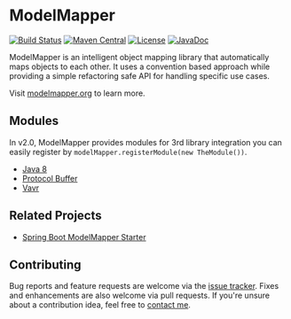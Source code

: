 # ModelMapper 
[![Build Status](https://travis-ci.org/modelmapper/modelmapper.svg)](https://travis-ci.org/modelmapper/modelmapper) 
[![Maven Central](https://maven-badges.herokuapp.com/maven-central/org.modelmapper/modelmapper/badge.svg)](https://maven-badges.herokuapp.com/maven-central/org.modelmapper/modelmapper)
[![License](http://img.shields.io/:license-apache-brightgreen.svg)](http://www.apache.org/licenses/LICENSE-2.0.html)
[![JavaDoc](http://javadoc-badge.appspot.com/org.modelmapper/modelmapper.svg?label=javadoc)](http://modelmapper.org/javadoc/)

ModelMapper is an intelligent object mapping library that automatically maps objects to each other. It uses a convention based approach while providing a simple refactoring safe API for handling specific use cases.

Visit [modelmapper.org](http://modelmapper.org) to learn more.

## Modules

In v2.0, ModelMapper provides modules for 3rd library integration you can easily register by ```modelMapper.registerModule(new TheModule())```.

- [Java 8](https://github.com/chhsiao90/modelmapper-module-java8)
- [Protocol Buffer](https://github.com/modelmapper/modelmapper/tree/master/extensions/protobuf)
- [Vavr](https://github.com/julianps/modelmapper-module-vavr)

## Related Projects

- [Spring Boot ModelMapper Starter](https://github.com/jmnarloch/modelmapper-spring-boot-starter)

## Contributing

Bug reports and feature requests are welcome via the [issue tracker](https://github.com/modelmapper/modelmapper/issues). Fixes and enhancements are also welcome via pull requests. If you're unsure about a contribution idea, feel free to [contact me][me].

[me]: mailto:jhalterman@gmail.com
